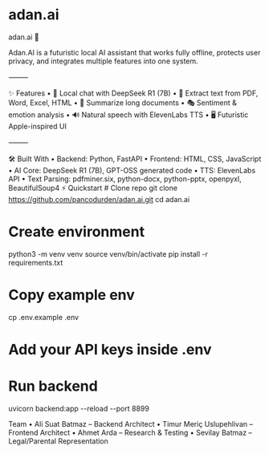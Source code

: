 # adan.ai
adan.ai 🚀

Adan.AI is a futuristic local AI assistant that works fully offline, protects user privacy, and integrates multiple features into one system.

⸻

✨ Features
	•	💬 Local chat with DeepSeek R1 (7B)
	•	📂 Extract text from PDF, Word, Excel, HTML
	•	📝 Summarize long documents
	•	🎭 Sentiment & emotion analysis
	•	🔊 Natural speech with ElevenLabs TTS
	•	🖥 Futuristic Apple-inspired UI

⸻

🛠 Built With
	•	Backend: Python, FastAPI
	•	Frontend: HTML, CSS, JavaScript
	•	AI Core: DeepSeek R1 (7B), GPT-OSS generated code
	•	TTS: ElevenLabs API
	•	Text Parsing: pdfminer.six, python-docx, python-pptx, openpyxl, BeautifulSoup4
    ⚡ Quickstart
    # Clone repo
git clone https://github.com/pancodurden/adan.ai.git
cd adan.ai

# Create environment
python3 -m venv venv
source venv/bin/activate
pip install -r requirements.txt

# Copy example env
cp .env.example .env
# Add your API keys inside .env

# Run backend
uvicorn backend:app --reload --port 8899

 Team
	•	Ali Suat Batmaz – Backend Architect
	•	Timur Meriç Uslupehlivan – Frontend Architect
	•	Ahmet Arda – Research & Testing
	•	Sevilay Batmaz – Legal/Parental Representation